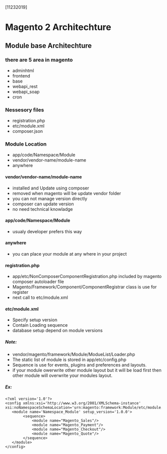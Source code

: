 [11232019]
# Magento 2 Architechture

## Module base Architechture

### there are 5 area in magento
- adminhtml
- frontend
- base
- webapi_rest
- webapi_soap
- cron

### Nessesory files
- registration.php
- etc/module.xml
- composer.json

### Module Location
- app/code/Namespace/Module
- vendor/vendor-name/module-name
- anywhere

#### vendor/vendor-name/module-name
- installed and Update using composer
- removed when magento will be update vendor folder
- you can not manage version directly
- composer can update version
- no need technical knowladge

#### app/code/Namespace/Module
- usualy developer prefers this way

#### anywhere
- you can place your module at any where in your project

#### registration.php
- app/etc/NonComposerComponentRegistration.php included by magento composer autoloader file
- Magento/Framework/Component/ComponentRegistrar class is use for register
- next call to etc/module.xml

#### etc/module.xml
- Specify setup version 
- Contain Loading sequence  
- database setup depend on module versions
 
##### Note: 
- vendor/magento/framework/Module/ModueList/Loader.php 
- The static list of module is stored in app/etc/config.php
- Sequence is use for events, plugins and preferences and layouts.
- if your module owerwrite other module layout but it will be load first then other module will overwrite your modules layout.

##### Ex:

```
<?xml version='1.0'?>
<config xmlns:xsi='http://www.w3.org/2001/XMLSchema-instance' xsi:noNamespaceSchemaLocation='urn:magento:framework:Module/etc/module.xsd'>
   <module name='Namespace_Module' setup_version='1.0.0'>
        <sequence>
            <module name="Magento_Sales"/>
            <module name="Magento_Payment"/>
            <module name="Magento_Checkout"/>
            <module name="Magento_Quote"/>
        </sequence>
   </module>
</config>

```




